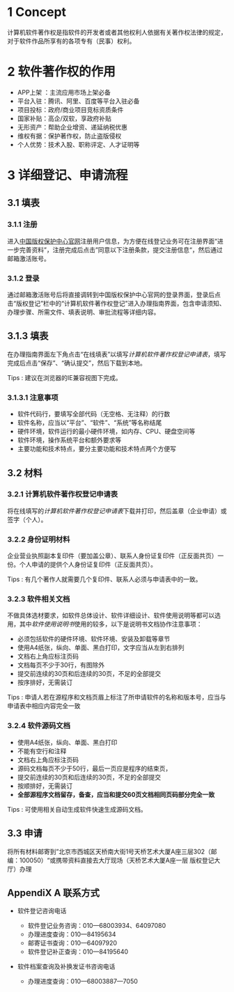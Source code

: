 
# 1 Concept
计算机软件著作权是指软件的开发者或者其他权利人依据有关著作权法律的规定，对于软件作品所享有的各项专有（民事）权利。

# 2 软件著作权的作用
- APP上架 ：主流应用市场上架必备
- 平台入驻：腾讯、阿里、百度等平台入驻必备
- 项目投标：政府/商业项目竞标资质条件
- 国家补贴：高企/双软，享政府补贴
- 无形资产：帮助企业增资、递延纳税优惠
- 维权有据：保护著作权，防止盗版侵权
- 个人优势：技术入股、职称评定、人才证明等

# 3 详细登记、申请流程
## 3.1 填表
### 3.1.1 注册
进入[中国版权保护中心官网](http://www.ccopyright.com.cn)注册用户信息，为方便在线登记业务可在注册界面“进一步完善资料”，注册完成后点击”同意以下注册条款，提交注册信息“，然后通过邮箱激活账号。

### 3.1.2 登录
通过邮箱激活账号后将直接调转到中国版权保护中心官网的登录界面，登录后点击“版权登记”栏中的“计算机软件著作权登记”进入办理指南界面，包含申请须知、办理步骤、所需文件、填表说明、审批流程等详细内容。

## 3.1.3 填表
在办理指南界面左下角点击“在线填表”以填写*计算机软件著作权登记申请表*，填写完成后点击“保存”、“确认提交”，然后下载到本地。

Tips : 建议在浏览器的IE兼容视图下完成。

### 3.1.3.1 注意事项
- 软件代码行，要填写全部代码（无空格、无注释）的行数
- 软件名称，应当以“平台”、“软件”、“系统”等名称结尾
- 硬件环境，软件运行的最小硬件环境，如内存、CPU、硬盘空间等
- 软件环境，操作系统平台和额外要求等
- 主要功能和技术特点，要分主要功能和技术特点两个方便写

## 3.2 材料

### 3.2.1 计算机软件著作权登记申请表
将在线填写的*计算机软件著作权登记申请表*下载并打印，然后盖章（企业申请）或签字（个人）。

### 3.2.2 身份证明材料
企业营业执照副本复印件（要加盖公章）、联系人身份证复印件（正反面共页）一份。个人申请的提供个人身份证复印件（正反面共页）。

Tips : 有几个著作人就需要几个复印件、联系人必须与申请表中的一致。

### 3.2.3 软件相关文档
不做具体选材要求，如软件总体设计、软件详细设计、软件使用说明等都可以选用，其中*软件使用说明书*使用的较多，以下是说明书文档协作注意事项：

- 必须包括软件的硬件环境、软件环境、安装及卸载等章节
- 使用A4纸张，纵向、单面、黑白打印，文字应当从左到右排列
- 文档右上角应标注页码
- 文档每页不少于30行，有图除外
- 提交前连续的30页和后连续的30页，不足的全部提交
- 按序排好，无需装订

Tips : 申请人若在源程序和文档页眉上标注了所申请软件的名称和版本号，应当与申请表中相应内容完全一致

### 3.2.4 软件源码文档
- 使用A4纸张，纵向、单面、黑白打印
- 不能有空行和注释
- 文档右上角应标注页码
- 源码文档每页不少于50行，最后一页应是程序的结束页，
- 提交前连续的30页和后连续的30页，不足的全部提交
- 按顺排好，无需装订
- **全部源程序文档留存，备查，应当和提交60页文档相同页码部分完全一致**

Tips : 可使用相关自动生成软件快速生成源码文档。

## 3.3 申请 
将所有材料邮寄到”北京市西城区天桥南大街1号天桥艺术大厦A座三层302（邮编：100050）“或携带资料直接去大厅现场（天桥艺术大厦A座一层 版权登记大厅）办理

## AppendiX A 联系方式
- 软件登记咨询电话        
	- 软件登记业务咨询：010—68003934、64097080
	- 办理进度查询：010—84195634
	- 邮寄证书查询：010—64097920
	- 软件登记补正查询：010—84195640

- 软件档案查询及补换发证书咨询电话
	- 办理进度查询：010—68003887—7050

